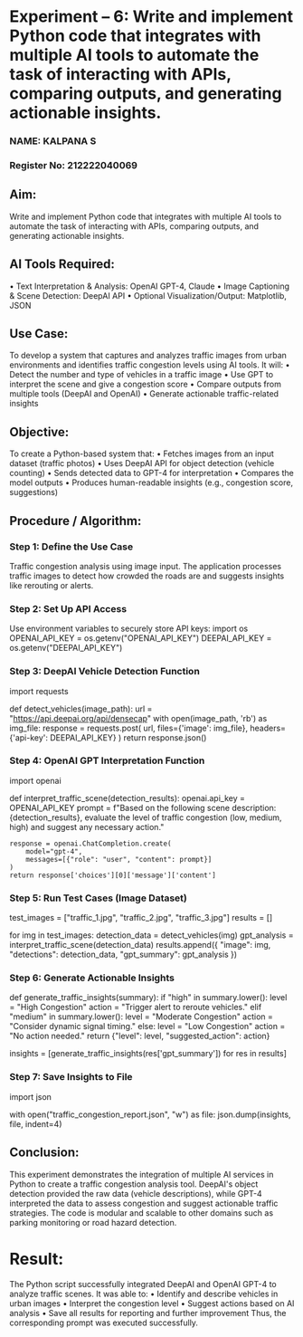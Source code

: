 # Experiment – 6: Write and implement Python code that integrates with multiple AI tools to automate the task of interacting with APIs, comparing outputs, and generating actionable insights. 

### NAME: KALPANA S
### Register No: 212222040069

## Aim:
Write and implement Python code that integrates with multiple AI tools to automate the task of interacting with APIs, comparing outputs, and generating actionable insights.

## AI Tools Required:
•	Text Interpretation & Analysis: OpenAI GPT-4, Claude
•	Image Captioning & Scene Detection: DeepAI API
•	Optional Visualization/Output: Matplotlib, JSON

## Use Case:
To develop a system that captures and analyzes traffic images from urban environments and identifies traffic congestion levels using AI tools. It will:
•	Detect the number and type of vehicles in a traffic image
•	Use GPT to interpret the scene and give a congestion score
•	Compare outputs from multiple tools (DeepAI and OpenAI)
•	Generate actionable traffic-related insights

## Objective:
To create a Python-based system that:
•	Fetches images from an input dataset (traffic photos)
•	Uses DeepAI API for object detection (vehicle counting)
•	Sends detected data to GPT-4 for interpretation
•	Compares the model outputs
•	Produces human-readable insights (e.g., congestion score, suggestions)

## Procedure / Algorithm:

### Step 1: Define the Use Case
Traffic congestion analysis using image input.
The application processes traffic images to detect how crowded the roads are and suggests insights like rerouting or alerts.

### Step 2: Set Up API Access
Use environment variables to securely store API keys:
import os
OPENAI_API_KEY = os.getenv("OPENAI_API_KEY")
DEEPAI_API_KEY = os.getenv("DEEPAI_API_KEY")

### Step 3: DeepAI Vehicle Detection Function
import requests

def detect_vehicles(image_path):
    url = "https://api.deepai.org/api/densecap"
    with open(image_path, 'rb') as img_file:
        response = requests.post(
            url,
            files={'image': img_file},
            headers={'api-key': DEEPAI_API_KEY}
        )
    return response.json()

### Step 4: OpenAI GPT Interpretation Function
import openai

def interpret_traffic_scene(detection_results):
    openai.api_key = OPENAI_API_KEY
    prompt = f"Based on the following scene description: {detection_results}, evaluate the level of traffic congestion (low, medium, high) and suggest any necessary action."
    
    response = openai.ChatCompletion.create(
        model="gpt-4",
        messages=[{"role": "user", "content": prompt}]
    )
    return response['choices'][0]['message']['content']

### Step 5: Run Test Cases (Image Dataset)
test_images = ["traffic_1.jpg", "traffic_2.jpg", "traffic_3.jpg"]
results = []

for img in test_images:
    detection_data = detect_vehicles(img)
    gpt_analysis = interpret_traffic_scene(detection_data)
    results.append({
        "image": img,
        "detections": detection_data,
        "gpt_summary": gpt_analysis
    })

### Step 6: Generate Actionable Insights
def generate_traffic_insights(summary):
    if "high" in summary.lower():
        level = "High Congestion"
        action = "Trigger alert to reroute vehicles."
    elif "medium" in summary.lower():
        level = "Moderate Congestion"
        action = "Consider dynamic signal timing."
    else:
        level = "Low Congestion"
        action = "No action needed."
    return {"level": level, "suggested_action": action}

insights = [generate_traffic_insights(res['gpt_summary']) for res in results]

### Step 7: Save Insights to File
import json

with open("traffic_congestion_report.json", "w") as file:
    json.dump(insights, file, indent=4)

## Conclusion:
This experiment demonstrates the integration of multiple AI services in Python to create a traffic congestion analysis tool. DeepAI's object detection provided the raw data (vehicle descriptions), while GPT-4 interpreted the data to assess congestion and suggest actionable traffic strategies. The code is modular and scalable to other domains such as parking monitoring or road hazard detection.

# Result:
The Python script successfully integrated DeepAI and OpenAI GPT-4 to analyze traffic scenes. It was able to:
•	Identify and describe vehicles in urban images
•	Interpret the congestion level
•	Suggest actions based on AI analysis
•	Save all results for reporting and further improvement
Thus, the corresponding prompt was executed successfully.



